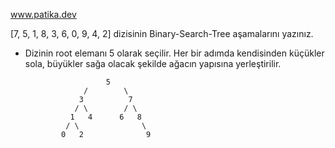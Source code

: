 www.patika.dev

[7, 5, 1, 8, 3, 6, 0, 9, 4, 2] dizisinin Binary-Search-Tree aşamalarını yazınız.

 - Dizinin root elemanı 5 olarak seçilir. Her bir adımda kendisinden küçükler sola, büyükler sağa olacak şekilde ağacın yapısına yerleştirilir.
            
                         5 
                    /        \
                   3          7  
                  / \        / \ 
                 1   4      6   8        
                / \              \     
               0   2              9       
               
               
        
